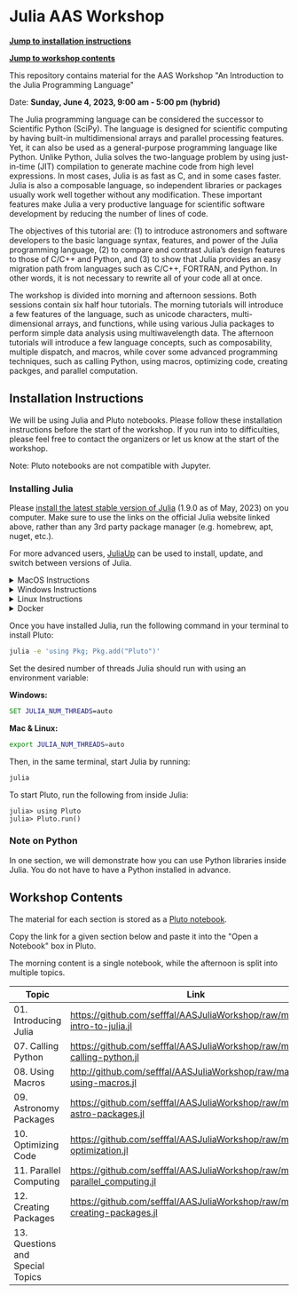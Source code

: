 # Julia AAS Workshop

[**Jump to installation instructions**](#installation-instructions)

[**Jump to workshop contents**](#workshop-contents)

This repository contains material for the AAS Workshop "An Introduction to the Julia Programming Language"

Date: **Sunday, June 4, 2023, 9:00 am - 5:00 pm (hybrid)**

The Julia programming language can be considered the successor to Scientific Python (SciPy). The language is designed for scientific computing by having built-in multidimensional arrays and parallel processing features. Yet, it can also be used as a general-purpose programming language like Python. Unlike Python, Julia solves the two-language problem by using just-in-time (JIT) compilation to generate machine code from high level expressions. In most cases, Julia is as fast as C, and in some cases faster. Julia is also a composable language, so independent libraries or packages usually work well together without any modification. These important features make Julia a very productive language for scientific software development by reducing the number of lines of code.

The objectives of this tutorial are: (1) to introduce astronomers and software developers to the basic language syntax, features, and power of the Julia programming language, (2) to compare and contrast Julia’s design features to those of C/C++ and Python, and (3) to show that Julia provides an easy migration path from languages such as C/C++, FORTRAN, and Python. In other words, it is not necessary to rewrite all of your code all at once.

The workshop is divided into morning and afternoon sessions. Both sessions contain six half hour tutorials. The morning tutorials will introduce a few features of the language, such as unicode characters, multi-dimensional arrays, and functions, while using various Julia packages to perform simple data analysis using multiwavelength data. The afternoon tutorials will introduce a few language concepts, such as composability, multiple dispatch, and macros, while cover some advanced programming techniques, such as calling Python, using macros, optimizing code, creating packges, and parallel computation.

## Installation Instructions

We will be using Julia and Pluto notebooks. Please follow these installation instructions before the start of the workshop. If you run into to difficulties, please feel free to contact the organizers or let us know at the start of the workshop.

Note: Pluto notebooks are not compatible with Jupyter.

### Installing Julia
Please [install the latest stable version of Julia](https://julialang.org/downloads/) (1.9.0 as of May, 2023) on you computer. Make sure to use the links on the official Julia website linked above, rather than any 3rd party package manager (e.g. homebrew, apt, nuget, etc.).

For more advanced users, [JuliaUp](https://github.com/JuliaLang/juliaup) can be used to install, update, and switch between versions of Julia. 

<details>
<summary>MacOS Instructions</summary>
If you have a new mac with an M1 processor, make sure to select the "M-series Processor" link for improved performance.
</details>

<details>
<summary>Windows Instructions</summary>
This <a href="https://www.microsoft.com/store/apps/9NJNWW8PVKMN">Microsoft Store</a> link can also be used to install JuliaUp.

We strongly recomend you use the Windows Terminal included in Windows 11 or downloadable from this <a href="https://aka.ms/terminal">Microsoft Store link</a>. Windows Terminal has improved font and math symbol rendering compared to the antiquated `cmd.exe`.
</details>

<details>
<summary>Linux Instructions</summary>
After downloading the correct version of Julia for your operating system, expand the archive (e.g. <code>tar -xvf julia-xyz.tar.gz</code>) and place the binary <code>julia-xyz/bin/julia</code> in your <code>PATH</code>.

The versions of Julia included in OS package managers (yum, apt, pacman, etc) frequently have bugs not seen in the offical binaries and should be avoided. For more information, <a href="https://julialang.org/downloads/platform/#a_brief_note_about_unofficial_binaries">see here</a>.
</details>

<details>
<summary>Docker</summary>
Julia runs in lightweight, self-contained environments. It is therefore not usually necessary to install Julia within Docker for the sake of reproducibility.
</details>

Once you have installed Julia, run the following command in your terminal to install Pluto:
```bash
julia -e 'using Pkg; Pkg.add("Pluto")'
```

Set the desired number of threads Julia should run with using an environment variable:

**Windows:**
```cmd
SET JULIA_NUM_THREADS=auto
```
**Mac & Linux:**
```bash
export JULIA_NUM_THREADS=auto
```


Then, in the same terminal, start Julia by running:
```bash
julia
```

To start Pluto, run the following from inside Julia:
```julia-repl
julia> using Pluto
julia> Pluto.run()
```

### Note on Python
In one section, we will demonstrate how you can use Python libraries inside Julia. You do not have to have a Python installed in advance.

## Workshop Contents

The material for each section is stored as a [Pluto notebook](https://plutojl.org/). 

Copy the link for a given section below and paste it into the "Open a Notebook" box in Pluto.

The morning content is a single notebook, while the afternoon is split into multiple topics.

| Topic | Link | 
|-------|------|
| 01. Introducing Julia | https://github.com/sefffal/AASJuliaWorkshop/raw/main/1-intro-to-julia.jl |
| 07. Calling Python | https://github.com/sefffal/AASJuliaWorkshop/raw/main/07-calling-python.jl |
| 08. Using Macros | http://github.com/sefffal/AASJuliaWorkshop/raw/main/08-using-macros.jl |
| 09. Astronomy Packages | https://github.com/sefffal/AASJuliaWorkshop/raw/main/09-astro-packages.jl |
| 10. Optimizing Code | https://github.com/sefffal/AASJuliaWorkshop/raw/main/10-optimization.jl |
| 11. Parallel Computing | https://github.com/sefffal/AASJuliaWorkshop/raw/main/11-parallel_computing.jl |
| 12. Creating Packages | https://github.com/sefffal/AASJuliaWorkshop/raw/main/12-creating-packages.jl | 
| 13. Questions and Special Topics | |

